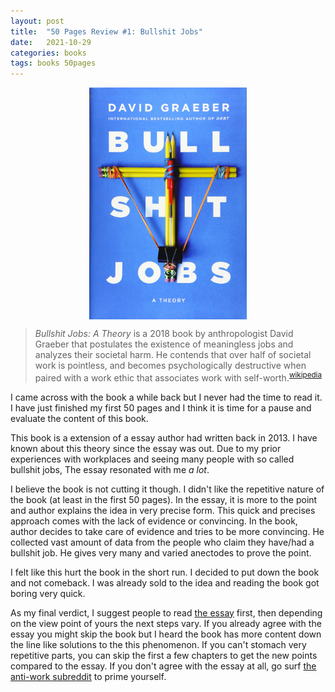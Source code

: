 ```yaml
---
layout: post
title:  "50 Pages Review #1: Bullshit Jobs"
date:   2021-10-29
categories: books
tags: books 50pages
---
```

<img src="/assets/2021-10-29-50-pages-review-1-bullshit-jobs/cover.jpg" width="50%" style="display:block;margin-left:auto;margin-right:auto;">

>_Bullshit Jobs: A Theory_ is a 2018 book by anthropologist David Graeber that postulates the existence of meaningless jobs and analyzes their societal harm. He contends that over half of societal work is pointless, and becomes psychologically destructive when paired with a work ethic that associates work with self-worth.<sup>[wikipedia](https://en.wikipedia.org/wiki/Bullshit_Jobs)</sup>
 
I came across with the book a while back but I never had the time to read it. I have just finished my first 50 pages and I think it is time for a pause and evaluate the content of this book.

This book is a extension of a essay author had written back in 2013. I have known about this theory since the essay was out. Due to my prior experiences with workplaces and seeing many people with so called bullshit jobs, The essay resonated with me _a lot_.

I believe the book is not cutting it though. I didn't like the repetitive nature of the book (at least in the first 50 pages). In the essay, it is more to the point and author explains the idea in very precise form. This quick and precises approach comes with the lack of evidence or convincing. In the book, author decides to take care of evidence and tries to be more convincing. He collected vast amount of data from the people who claim they have/had a bullshit job. He gives very many and varied anectodes to prove the point.

I felt like this hurt the book in the short run. I decided to put down the book and not comeback. I was already sold to the idea and reading the book got boring very quick.

As my final verdict, I suggest people to read [the essay](atlasofplaces.com/essays/on-the-phenomenon-of-bullshit-jobs/) first, then depending on the view point of yours the next steps vary. If you already agree with the essay you might skip the book but I heard the book has more content down the line like solutions to the this phenomenon. If you can't stomach very repetitive parts, you can skip the first a few chapters to get the new points compared to the essay. If you don't agree with the essay at all, go surf [the anti-work subreddit](https://www.reddit.com/r/antiwork/) to prime yourself.